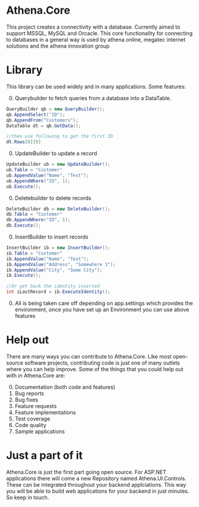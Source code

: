 # Athena.Core
This project creates a connectivity with a database. Currently aimed to support MSSQL, MySQL and Orcacle. This core functionality for connecting to databases in a general way is used by athena online, megatec internet solutions and the athena innovation group

Library
=============

This library can be used widely and in many applications. Some features:

0. Querybuilder to fetch queries from a database into a DataTable. 
  ```C#
  QueryBuilder qb = new QueryBuilder();
  qb.AppendSelect("ID");
  qb.AppendFrom("Customers");
  DataTable dt = qb.GetData();
  
  //then use following to get the first ID
  dt.Rows[0][0]
  ```
0. UpdateBuilder to update a record
  ```C#
  UpdateBuilder ub = new UpdateBuilder();
  ub.Table = "Customer"
  ub.AppendValue("Name", "Test");
  ub.AppendWhere("ID", 1);
  ub.Execute();
  ```
0. Deletebuilder to delete records
  ```C#
  DeleteBuilder db = new DeleteBuilder();
  db.Table = "Customer"
  db.AppendWhere("ID", 1);
  db.Execute();
  ```
0. InsertBuilder to insert records
  ```C#
  InsertBuilder ib = new InsertBuilder();
  ib.Table = "Customer"
  ib.AppendValue("Name", "Test");
  ib.AppendValue("Address", "Somewhere 1");
  ib.AppendValue("City", "Some City");
  ib.Execute();
  
  //Or get back the identity inserted
  int iLastRecord = ib.ExecuteIdentity();
  ```
0. All is being taken care off depending on app.settings which provides the environment, once you have set up an Environment you can use above features

Help out
=============

There are many ways you can contribute to Athena.Core. Like most open-source software projects, contributing code is just one of many outlets where you can help improve. Some of the things that you could help out with in Athena.Core are:

0. Documentation (both code and features)
0. Bug reports
0. Bug fixes
0. Feature requests
0. Feature implementations
0. Test coverage
0. Code quality
0. Sample applications

Just a part of it
=============

Athena.Core is just the first part going open source. For ASP.NET applications there will come a new Repository named Athena.UI.Controls. These can be integrated throughout your backend applciations. This way you will be able to build web applications for your backend in just minutes. So keep in touch.

